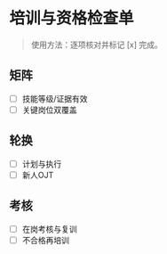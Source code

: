 # 培训与资格检查单

> 使用方法：逐项核对并标记 [x] 完成。

## 矩阵

- [ ] 技能等级/证据有效
- [ ] 关键岗位双覆盖

## 轮换

- [ ] 计划与执行
- [ ] 新人OJT

## 考核

- [ ] 在岗考核与复训
- [ ] 不合格再培训
